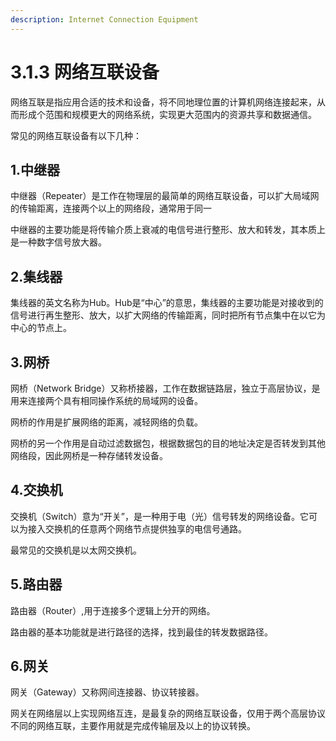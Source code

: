 ```yaml
---
description: Internet Connection Equipment
---
```


# 3.1.3 网络互联设备

网络互联是指应用合适的技术和设备，将不同地理位置的计算机网络连接起来，从而形成个范围和规模更大的网络系统，实现更大范围内的资源共享和数据通信。

常见的网络互联设备有以下几种：

## 1.中继器

中继器（Repeater）是工作在物理层的最简单的网络互联设备，可以扩大局域网的传输距离，连接两个以上的网络段，通常用于同一

中继器的主要功能是将传输介质上衰减的电信号进行整形、放大和转发，其本质上是一种数字信号放大器。

## 2.集线器

集线器的英文名称为Hub。Hub是“中心”的意思，集线器的主要功能是对接收到的信号进行再生整形、放大，以扩大网络的传输距离，同时把所有节点集中在以它为中心的节点上。

## 3.网桥

网桥（Network Bridge）又称桥接器，工作在数据链路层，独立于高层协议，是用来连接两个具有相同操作系统的局域网的设备。

网桥的作用是扩展网络的距离，减轻网络的负载。

网桥的另一个作用是自动过滤数据包，根据数据包的目的地址决定是否转发到其他网络段，因此网桥是一种存储转发设备。

## 4.交换机

交换机（Switch）意为“开关”，是一种用于电（光）信号转发的网络设备。它可以为接入交换机的任意两个网络节点提供独享的电信号通路。

最常见的交换机是以太网交换机。

## 5.路由器

路由器（Router）,用于连接多个逻辑上分开的网络。

路由器的基本功能就是进行路径的选择，找到最佳的转发数据路径。

## 6.网关

网关（Gateway）又称网间连接器、协议转接器。

网关在网络层以上实现网络互连，是最复杂的网络互联设备，仅用于两个高层协议不同的网络互联，主要作用就是完成传输层及以上的协议转换。
